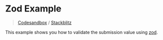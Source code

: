 # Zod Example

> [Codesandbox](https://codesandbox.io/s/github/edmundhung/conform/tree/main/examples/zod) / [Stackblitz](https://stackblitz.com/github/edmundhung/conform/tree/main/examples/zod)

This example shows you how to validate the submission value using [zod](https://github.com/colinhacks/zod).
